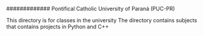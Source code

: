 ############# Pontifical Catholic University of Paraná (PUC-PR)

This directory is for classes in the university 
The directory contains subjects that contains projects in Python and C++
